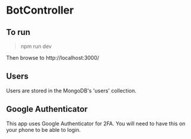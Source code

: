BotController
=============

## To run
> npm run dev

Then browse to http://localhost:3000/

## Users
Users are stored in the MongoDB's 'users' collection.

## Google Authenticator
This app uses Google Authenticator for 2FA. You will need to have this on your phone to be able to login.